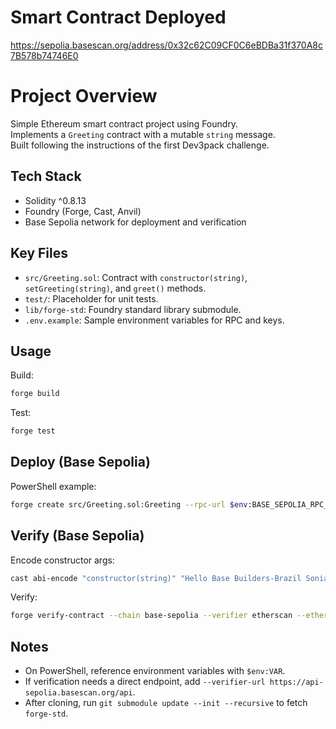 # Smart Contract Deployed
https://sepolia.basescan.org/address/0x32c62C09CF0C6eBDBa31f370A8c7B578b74746E0

# Project Overview
Simple Ethereum smart contract project using Foundry.  
Implements a `Greeting` contract with a mutable `string` message.  
Built following the instructions of the first Dev3pack challenge.

## Tech Stack
- Solidity ^0.8.13
- Foundry (Forge, Cast, Anvil)
- Base Sepolia network for deployment and verification

## Key Files
- `src/Greeting.sol`: Contract with `constructor(string)`, `setGreeting(string)`, and `greet()` methods.
- `test/`: Placeholder for unit tests.
- `lib/forge-std`: Foundry standard library submodule.
- `.env.example`: Sample environment variables for RPC and keys.

## Usage
Build:
```bash
forge build
```

Test:
```bash
forge test
```

## Deploy (Base Sepolia)
PowerShell example:
```bash
forge create src/Greeting.sol:Greeting --rpc-url $env:BASE_SEPOLIA_RPC_URL --broadcast --private-key $env:PRIVATE_KEY --constructor-args "Hello Base Builders-Brazil Sonia"
```

## Verify (Base Sepolia)
Encode constructor args:
```bash
cast abi-encode "constructor(string)" "Hello Base Builders-Brazil Sonia"
```

Verify:
```bash
forge verify-contract --chain base-sepolia --verifier etherscan --etherscan-api-key $env:BASESCAN_API_KEY --constructor-args <ENCODED_ARGS> <DEPLOYED_ADDRESS> src/Greeting.sol:Greeting
```

## Notes
- On PowerShell, reference environment variables with `$env:VAR`.
- If verification needs a direct endpoint, add `--verifier-url https://api-sepolia.basescan.org/api`.
- After cloning, run `git submodule update --init --recursive` to fetch `forge-std`.
